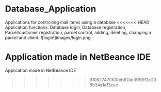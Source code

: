 # Database_Application
Applications for controlling mail items using a database
<<<<<<< HEAD
Application functions: Database login, Database registration, Parcel/customer registration, parcel control, adding, deleting, changing a parcel and client.
![login!]images/login.png









Application made in NetBeance IDE
=======
Application made in NetBeance IDE
>>>>>>> 91062747f300eb87ab3951ff3c238b34a1a13eee
